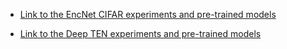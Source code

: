 - [Link to the EncNet CIFAR experiments and pre-trained models](http://hangzh.com/PyTorch-Encoding/experiments/cifar.html)

- [Link to the Deep TEN experiments and pre-trained models](http://hangzh.com/PyTorch-Encoding/experiments/texture.html)
